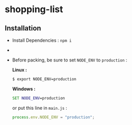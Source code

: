 # shopping-list

## Installation

- Install Dependencies : `npm i`
-
- Before packing, be sure to set `NODE_ENV` to `production` :

  **Linux :**

  ```bash
  $ export NODE_ENV=production
  ```

  **Windows :**

  ```cmd
  SET NODE_ENV=production
  ```

  or put this line in `main.js` :

  ```javascript
  process.env.NODE_ENV = "production";
  ```
